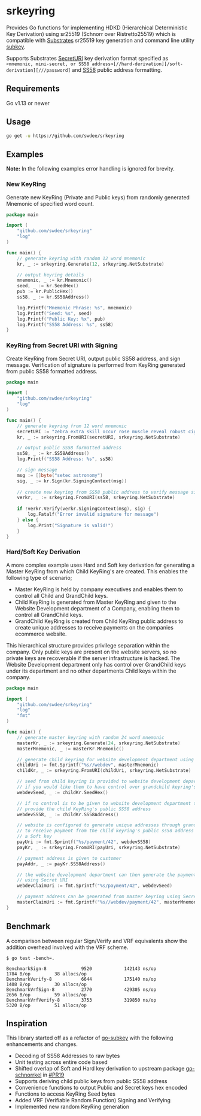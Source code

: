 # srkeyring

Provides Go functions for implementing HDKD (Hierarchical Deterministic Key Derivation) using
sr25519 (Schnorr over Ristretto25519) which is compatible with 
[Substrates](https://github.com/paritytech/substrate) sr25519 
key generation and command line utility 
[subkey](https://www.substrate.io/kb/integrate/subkey).

Supports Substrates [SecretURI](https://polkadot.js.org/docs/keyring/start/suri/) key derivation format specified as 
`<mnemonic, mini-secret, or SS58 address>[//hard-derivation][/soft-derivation][///password]`
and [SS58](https://github.com/paritytech/substrate/wiki/External-Address-Format-(SS58)) 
public address formatting.


## Requirements

Go v1.13 or newer

## Usage

```bash
go get -u https://github.com/swdee/srkeyring
```

## Examples

**Note:** In the following examples error handling is ignored for brevity.


### New KeyRing

Generate new KeyRing (Private and Public keys) from randomly generated Mnemonic 
of specified word count.

```go
package main

import (
    "github.com/swdee/srkeyring"  
    "log"    
)

func main() {
    // generate keyring with random 12 word mnemonic
    kr, _ := srkeyring.Generate(12, srkeyring.NetSubstrate)

    // output keyring details
    mnemonic, _ := kr.Mnemonic()
    seed, _ := kr.SeedHex()
    pub := kr.PublicHex()
    ss58, _ := kr.SS58Address()  

    log.Printf("Mnemonic Phrase: %s", mnemonic)
    log.Printf("Seed: %s", seed)
    log.Printf("Public Key: %x", pub)
    log.Printf("SS58 Address: %s", ss58)
}
```


### KeyRing from Secret URI with Signing 

Create KeyRing from Secret URI, output public SS58
address, and sign message.  Verification of signature is performed from KeyRing
generated from public SS58 formatted address.

```go
package main

import (
    "github.com/swdee/srkeyring"  
    "log"    
)

func main() {
    // generate keyring from 12 word mnemonic
    secretURI := "zebra extra skill occur rose muscle reveal robust cigar tilt jungle coral"
    kr, _ := srkeyring.FromURI(secretURI, srkeyring.NetSubstrate)

    // output public SS58 formatted address
    ss58, _ := kr.SS58Address()  
    log.Printf("SS58 Address: %s", ss58)

    // sign message
    msg := []byte("setec astronomy")
    sig, _ := kr.Sign(kr.SigningContext(msg))
        
    // create new keyring from SS58 public address to verify message signature
    verkr, _ := srkeyring.FromURI(ss58, srkeyring.NetSubstrate)
    
    if !verkr.Verify(verkr.SigningContext(msg), sig) {
        log.Fatalf("Error invalid signature for message")
    } else {
        log.Print("Signature is valid!")
    }
}
```

### Hard/Soft Key Derivation

A more complex example uses Hard and Soft key derivation for generating 
a Master KeyRing from which Child KeyRing's are created.  This enables the 
following type of scenario;

- Master KeyRing is held by company executives and enables them to control
all Child and GrandChild keys.
- Child KeyRing is generated from Master KeyRing and given to the Website Development
department of a Company, enabling them to control all GrandChild keys.
- GrandChild KeyRing is created from Child KeyRing public address to create unique
addresses to receive payments on the companies ecommerce website. 

This hierarchical structure provides privilege separation within the company. 
Only public keys are present on the website servers, so no 
private keys are recoverable if the server infrastructure is hacked.  The Website
Development department only has control over GrandChild keys under its department
and no other departments Child keys within the company. 
   

```go
package main

import (
    "github.com/swdee/srkeyring"  
    "log"    
    "fmt"
)

func main() {
    // generate master keyring with random 24 word mnemonic
    masterKr, _ := srkeyring.Generate(24, srkeyring.NetSubstrate)
    masterMnemonic, _ := masterKr.Mnemonic()

    // generate child keyring for website development department using Hard key
    childUri := fmt.Sprintf("%s//webdev", masterMnemonic) 
    childKr, _ := srkeyring.FromURI(childUri, srkeyring.NetSubstrate)

    // seed from child keyring is provided to website development department
    // if you would like them to have control over grandchild keyring's
    webdevSeed, _ := childKr.SeedHex()

    // if no control is to be given to website development department then only
    // provide the child KeyRing's public SS58 address
    webdevSS58, _ := childKr.SS58Address()

    // website is configured to generate unique addresses through grandchild keys
    // to receive payment from the child keyring's public ss58 address using
    // a Soft key
    payUri := fmt.Sprintf("%s/payment/42", webdevSS58)
    payKr, _ := srkeyring.FromURI(payUri, srkeyring.NetSubstrate)

    // payment address is given to customer
    payAddr, _ := payKr.SS58Address()

    // the website development department can then generate the payment address
    // using Secret URI
    webdevClaimUri := fmt.Sprintf("%s/payment/42", webdevSeed)

    // payment address can be generated from master keyring using Secret URI 
    masterClaimUri := fmt.Sprintf("%s//webdev/payment/42", masterMnemonic)
}
```
 

## Benchmark

A comparison between regular Sign/Verify and VRF equivalents show the addition 
overhead involved with the VRF scheme.

```
$ go test -bench=.

BenchmarkSign-8             9520            142143 ns/op            1784 B/op         38 allocs/op
BenchmarkVerify-8           6644            175140 ns/op            1408 B/op         30 allocs/op
BenchmarkVrfSign-8          2770            429305 ns/op            2656 B/op         59 allocs/op
BenchmarkVrfVerify-8        3753            319850 ns/op            5320 B/op         51 allocs/op
```


## Inspiration

This library started off as a refactor of 
[go-subkey](https://github.com/vedhavyas/go-subkey)
with the following enhancements and changes.

- Decoding of SS58 Addresses to raw bytes
- Unit testing across entire code based
- Shifted overlap of Soft and Hard key derivation to upstream 
  package [go-schnorrkel](github.com/ChainSafe/go-schnorrkel) in 
  [#PR19](https://github.com/ChainSafe/go-schnorrkel/pull/19)
- Supports deriving child public keys from public SS58 address
- Convenience functions to output Public and Secret keys hex encoded
- Functions to access KeyRing Seed bytes
- Added VRF (Verifiable Random Function) Signing and Verifying
- Implemented new random KeyRing generation



